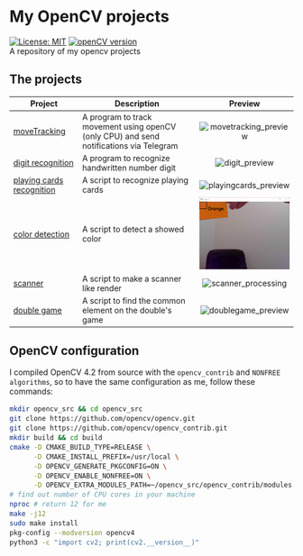 # My OpenCV projects
[![License: MIT](https://img.shields.io/badge/License-MIT-blue.svg)](https://opensource.org/licenses/mit)
[![openCV version](https://img.shields.io/badge/openCV-%3E%3D%204.2-green)](https://img.shields.io/badge/openCV-%3E%3D%204.2-green)  
A repository of my opencv projects

## The projects

| Project | Description                                                                             | Preview |
--- |-----------------------------------------------------------------------------------------|:---:|
[moveTracking](moveTracking) | A program to track movement using openCV (only CPU) and send notifications via Telegram | <img alt="movetracking_preview" src="moveTracking/screenshot/road_capture.png" width="200px"/>
[digit recognition](digit_recognition) | A program to recognize handwritten number digit                                         | <img alt="digit_preview" src="digit_recognition/screenshot/result.png" width="200px"/>
[playing cards recognition](card_recognition) | A script to recognize playing cards                                                     | <img alt="playingcards_preview" src="card_recognition/screenshot/result.png" width="200px"/>
[color detection](color_recognition) | A script to detect a showed color                                                       | <img alt="doublegame_preview" src="color_recognition/screenshot/result.png" width="200px"/>
[scanner](scanner) | A script to make a scanner like render                                                  | <img alt="scanner_processing" src="scanner/screenshot/processing.png" width="200px"/>
[double game](doublegame) | A script to find the common element on the double's game                                | <img alt="doublegame_preview" src="doublegame/screenshot/result.png" width="200px"/>

## OpenCV configuration

I compiled OpenCV 4.2 from source with the `opencv_contrib` and `NONFREE algorithms`, so to have the same configuration as me, follow these commands:

```sh
mkdir opencv_src && cd opencv_src
git clone https://github.com/opencv/opencv.git
git clone https://github.com/opencv/opencv_contrib.git
mkdir build && cd build
cmake -D CMAKE_BUILD_TYPE=RELEASE \
      -D CMAKE_INSTALL_PREFIX=/usr/local \
      -D OPENCV_GENERATE_PKGCONFIG=ON \
      -D OPENCV_ENABLE_NONFREE=ON \
      -D OPENCV_EXTRA_MODULES_PATH=~/opencv_src/opencv_contrib/modules ../opencv
# find out number of CPU cores in your machine
nproc # return 12 for me
make -j12
sudo make install
pkg-config --modversion opencv4
python3 -c "import cv2; print(cv2.__version__)"
```